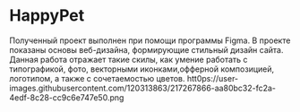 # HappyPet
Полученный проект выполнен при помощи программы Figma. В проекте показаны основы веб-дизайна, формирующие стильный дизайн сайта. Данная работа отражает такие скилы, как умение работать с типографикой, фото, векторными иконками,офферной композицией, логотипом, а также с сочетаемостью цветов.
htt0ps://user-images.githubusercontent.com/120313863/217267866-aa80bc32-fc2a-4edf-8c28-cc9c6e747e50.png
